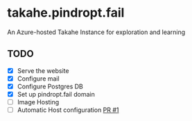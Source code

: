 # takahe.pindropt.fail

An Azure-hosted Takahe Instance for exploration and learning

## TODO

- [x] Serve the website
- [x] Configure mail
- [x] Configure Postgres DB
- [x] Set up pindropt.fail domain
- [ ] Image Hosting
- [ ] Automatic Host configuration [PR #1](https://github.com/tebriel/fail.pindropt.takahe/pull/1)
